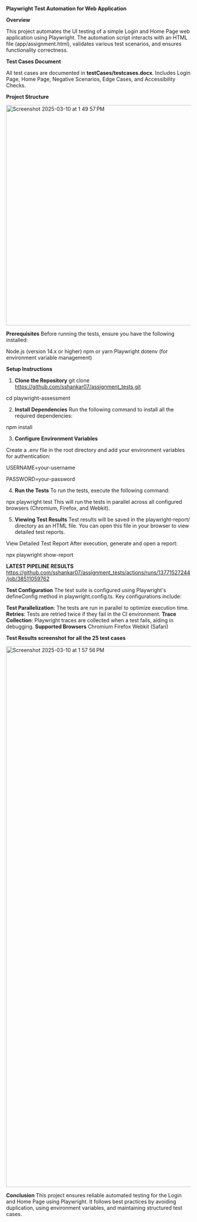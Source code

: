 **Playwright Test Automation for Web Application**

**Overview**

This project automates the UI testing of a simple Login and Home Page web application using Playwright. The automation script interacts with an HTML file (app/assignment.html), validates various test scenarios, and ensures functionality correctness.

**Test Cases Document**

All test cases are documented in **testCases/testcases.docx**.
Includes Login Page, Home Page, Negative Scenarios, Edge Cases, and Accessibility Checks.

**Project Structure**

<img width="599" alt="Screenshot 2025-03-10 at 1 49 57 PM" src="https://github.com/user-attachments/assets/cec27fc6-f5a8-49f5-a23a-051f2e0c7ad6" />



**Prerequisites**
Before running the tests, ensure you have the following installed:

Node.js (version 14.x or higher)
npm or yarn
Playwright
dotenv (for environment variable management)

**Setup Instructions**
1. **Clone the Repository**
git clone https://github.com/sshankar07/assignment_tests.git

cd playwright-assessment

2. **Install Dependencies**
Run the following command to install all the required dependencies:

npm install

3. **Configure Environment Variables**
   
Create a .env file in the root directory and add your environment variables for authentication:

USERNAME=your-username

PASSWORD=your-password

4. **Run the Tests**
To run the tests, execute the following command:

npx playwright test
This will run the tests in parallel across all configured browsers (Chromium, Firefox, and Webkit).

5. **Viewing Test Results**
Test results will be saved in the playwright-report/ directory as an HTML file. You can open this file in your browser to view detailed test reports.

View Detailed Test Report
After execution, generate and open a report:

npx playwright show-report

**LATEST PIPELINE RESULTS**
https://github.com/sshankar07/assignment_tests/actions/runs/13771527244/job/38511059762

**Test Configuration**
The test suite is configured using Playwright's defineConfig method in playwright.config.ts. 
Key configurations include:

**Test Parallelization**: The tests are run in parallel to optimize execution time.
**Retries**: Tests are retried twice if they fail in the CI environment.
**Trace Collection**: Playwright traces are collected when a test fails, aiding in debugging.
**Supported Browsers**
Chromium
Firefox
Webkit (Safari)

**Test Results screenshot for all the 25 test cases**

<img width="1470" alt="Screenshot 2025-03-10 at 1 57 56 PM" src="https://github.com/user-attachments/assets/3092cda9-45ab-4f77-91c6-e21a1fcb4756" />

**Conclusion**
This project ensures reliable automated testing for the Login and Home Page using Playwright. It follows best practices by avoiding duplication, using environment variables, and maintaining structured test cases.
